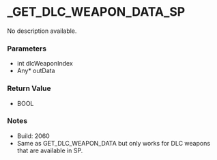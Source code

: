# _GET_DLC_WEAPON_DATA_SP

No description available.

### Parameters
* int dlcWeaponIndex
* Any* outData

### Return Value
* BOOL

### Notes
* Build: 2060
* Same as GET_DLC_WEAPON_DATA but only works for DLC weapons that are available in SP.

